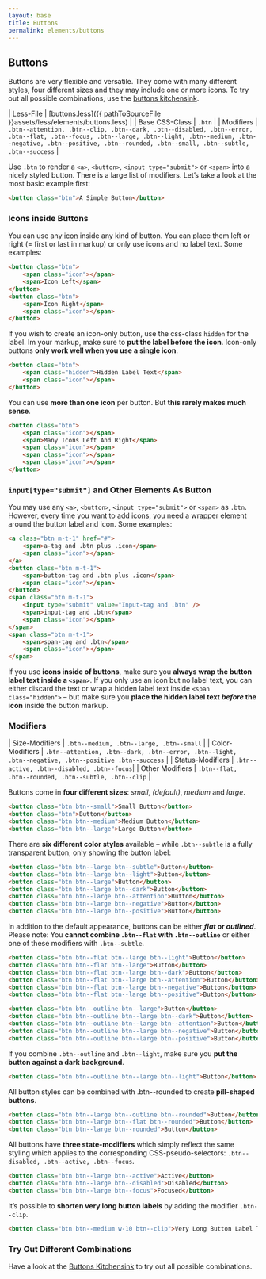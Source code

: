 ```yaml
---
layout: base
title: Buttons
permalink: elements/buttons
---
```


## Buttons
Buttons are very flexible and versatile. They come with many different styles, four different sizes and they may include one or more icons. To try out all possible combinations, use the [buttons kitchensink](/pages/tools/buttons_kitchensink.html).

| Less-File      | [buttons.less]({{ pathToSourceFile }}assets/less/elements/buttons.less)                                                                                                                                                                          |
| Base CSS-Class | `.btn`                                                                                                                                                                                                                                           |
| Modifiers      | `.btn--attention, .btn--clip, .btn--dark, .btn--disabled, .btn--error, .btn--flat, .btn--focus, .btn--large, .btn--light, .btn--medium, .btn--negative, .btn--positive, .btn--rounded, .btn--small, .btn--subtle, .btn--success`                 |

Use `.btn` to render a `<a>`, `<button>`, `<input type="submit">` or `<span>` into a nicely styled button. There is a large list of modifiers. Let’s take a look at the most basic example first:

```html
<button class="btn">A Simple Button</button>
```

### Icons inside Buttons
You can use any [icon](/pages/elements/icons.html) inside any kind of button. You can place them left or right (= first or last in markup) or only use icons and no label text. Some examples:

```html
<button class="btn">
    <span class="icon"></span>
    <span>Icon Left</span>
</button>
<button class="btn">
    <span>Icon Right</span>
    <span class="icon"></span>
</button>
```

If you wish to create an icon-only button, use the css-class `hidden` for the label. Im your markup, make sure to **put the label before the icon**. Icon-only buttons **only work well when you use a single icon**.

```html
<button class="btn">
    <span class="hidden">Hidden Label Text</span>
    <span class="icon"></span>
</button>
```

You can use **more than one icon** per button. But **this rarely makes much sense**.

```html
<button class="btn">
    <span class="icon"></span>
    <span>Many Icons Left And Right</span>
    <span class="icon"></span>
    <span class="icon"></span>
    <span class="icon"></span>
</button>
```

### `input[type="submit"]` and Other Elements As Button
You may use any `<a>`, `<button>`, `<input type="submit">` or `<span>` as `.btn`. However, every time you want to add [icons](/pages/elements/icons.html), you need a wrapper element around the button label and icon. Some examples:

```html
<a class="btn m-t-1" href="#">
    <span>a-tag and .btn plus .icon</span>
    <span class="icon"></span>
</a>
<button class="btn m-t-1">
    <span>button-tag and .btn plus .icon</span>
    <span class="icon"></span>
</button>
<span class="btn m-t-1">
    <input type="submit" value="Input-tag and .btn" />
    <span>input-tag and .btn</span>
    <span class="icon"></span>
</span>
<span class="btn m-t-1">
    <span>span-tag and .btn</span>
    <span class="icon"></span>
</span>
```

If you use **icons inside of buttons**, make sure you **always wrap the button label text inside a `<span>`**. If you only use an icon but no label text, you can either discard the text or wrap a hidden label text inside `<span class="hidden">` – but make sure you **place the hidden label text *before* the icon** inside the button markup.

### Modifiers

| Size-Modifiers   | `.btn--medium, .btn--large, .btn--small` |
| Color-Modifiers  | `.btn--attention, .btn--dark, .btn--error, .btn--light, .btn--negative, .btn--positive .btn--success` |
| Status-Modifiers | `.btn--active, .btn--disabled, .btn--focus`|
| Other Modifiers  | `.btn--flat, .btn--rounded, .btn--subtle, .btn--clip` |

Buttons come in **four different sizes**: *small*, *(default)*, *medium* and *large*.

```html
<button class="btn btn--small">Small Button</button>
<button class="btn">Button</button>
<button class="btn btn--medium">Medium Button</button>
<button class="btn btn--large">Large Button</button>
```

There are **six different color styles** available – while `.btn--subtle` is a fully transparent button, only showing the button label:

```html
<button class="btn btn--large btn--subtle">Button</button>
<button class="btn btn--large btn--light">Button</button>
<button class="btn btn--large">Button</button>
<button class="btn btn--large btn--dark">Button</button>
<button class="btn btn--large btn--attention">Button</button>
<button class="btn btn--large btn--negative">Button</button>
<button class="btn btn--large btn--positive">Button</button>
```

In addition to the default appearance, buttons can be either ***flat* or *outlined***. Please note: You **cannot combine `.btn--flat` with `.btn--outline`** or either one of these modifiers with `.btn--subtle`.

```html
<button class="btn btn--flat btn--large btn--light">Button</button>
<button class="btn btn--flat btn--large">Button</button>
<button class="btn btn--flat btn--large btn--dark">Button</button>
<button class="btn btn--flat btn--large btn--attention">Button</button>
<button class="btn btn--flat btn--large btn--negative">Button</button>
<button class="btn btn--flat btn--large btn--positive">Button</button>
```

```html
<button class="btn btn--outline btn--large">Button</button>
<button class="btn btn--outline btn--large btn--dark">Button</button>
<button class="btn btn--outline btn--large btn--attention">Button</button>
<button class="btn btn--outline btn--large btn--negative">Button</button>
<button class="btn btn--outline btn--large btn--positive">Button</button>
```

If you combine `.btn--outline` and `.btn--light`, make sure you **put the button against a dark background**.

```html
<button class="btn btn--outline btn--large btn--light">Button</button>
```

All button styles can be combined with .btn--rounded to create **pill-shaped buttons**.

```html
<button class="btn btn--large btn--outline btn--rounded">Button</button>
<button class="btn btn--large btn--flat btn--rounded">Button</button>
<button class="btn btn--large btn--rounded">Button</button>
```

All buttons have **three state-modifiers** which simply reflect the same styling which applies to the corresponding CSS-pseudo-selectors: `.btn--disabled, .btn--active, .btn--focus`.

```html
<button class="btn btn--large btn--active">Active</button>
<button class="btn btn--large btn--disabled">Disabled</button>
<button class="btn btn--large btn--focus">Focused</button>
```

It’s possible to **shorten very long button labels** by adding the modifier `.btn--clip`.

```html
<button class="btn btn--medium w-10 btn--clip">Very Long Button Label Text foo foo bar bar</button>
```

### Try Out Different Combinations
Have a look at the [Buttons Kitchensink](/pages/tools/buttons_kitchensink.html) to try out all possible combinations.